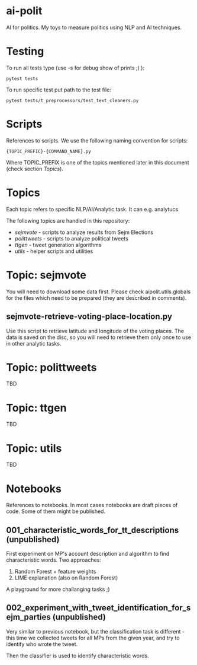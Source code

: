 # ai-polit
AI for politics. My toys to measure politics using NLP and AI techniques.


Testing
=======

To run all tests type (use -s for debug show of prints ;) ):

    pytest tests

To run specific test put path to the test file:

    pytest tests/t_preprocessors/test_text_cleaners.py

Scripts
=======

References to scripts. We use the following naming convention for scripts:

    {TOPIC_PREFIC}-{COMMAND_NAME}.py

Where TOPIC_PREFIX is one of the topics mentioned later in this document (check section *Topics*).


Topics
======

Each topic refers to specific NLP/AI/Analytic task. It can e.g. analytucs

The following topics are handled in this repository:
- *sejmvote* - scripts to analyze results from Sejm Elections
- *polittweets* - scripts to analyze political tweets
- *ttgen* - tweet generation algorithms
- *utils* - helper scripts and utilities

Topic: sejmvote
===============

You will need to download some data first.
Please check aipolit.utils.globals for the files which need to be prepared
(they are described in comments).

sejmvote-retrieve-voting-place-location.py
------------------------------------------

Use this script to retrieve latitude and longitude of the voting places.
The data is saved on the disc, so you will need to retrieve them only once
to use in other analytic tasks.


Topic: polittweets
==================

TBD

Topic: ttgen
============

TBD

Topic: utils
============

TBD


Notebooks
=========

References to notebooks. In most cases notebooks are draft pieces of code.
Some of them might be published.

001_characteristic_words_for_tt_descriptions (unpublished)
----------------------------------------------------------

First experiment on MP's account description and algorithm to find characteristic words.
Two approaches:

1. Random Forest + feature weights
2. LIME explanation (also on Random Forest)

A playground for more challanging tasks ;)


002_experiment_with_tweet_identification_for_sejm_parties (unpublished)
-----------------------------------------------------------------------

Very similar to previous notebook, but the classification task is different - this time we collected
tweets for all MPs from the given year, and try to identify who wrote the tweet.

Then the classifier is used to identify characteristic words.

